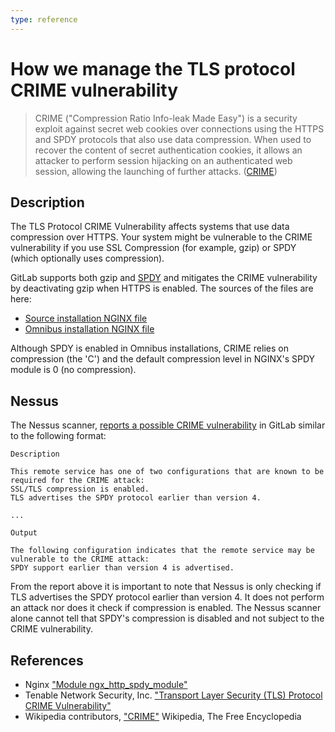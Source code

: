 ```yaml
---
type: reference
---
```


# How we manage the TLS protocol CRIME vulnerability

> CRIME ("Compression Ratio Info-leak Made Easy") is a security exploit against
secret web cookies over connections using the HTTPS and SPDY protocols that also
use data compression. When used to recover the content of secret
authentication cookies, it allows an attacker to perform session hijacking on an
authenticated web session, allowing the launching of further attacks.
([CRIME](https://en.wikipedia.org/w/index.php?title=CRIME&oldid=692423806))

## Description

The TLS Protocol CRIME Vulnerability affects systems that use data compression
over HTTPS. Your system might be vulnerable to the CRIME vulnerability if you use
SSL Compression (for example, gzip) or SPDY (which optionally uses compression).

GitLab supports both gzip and [SPDY][ngx-spdy] and mitigates the CRIME
vulnerability by deactivating gzip when HTTPS is enabled. The sources of the
files are here:

- [Source installation NGINX file][source-nginx]
- [Omnibus installation NGINX file][omnibus-nginx]

Although SPDY is enabled in Omnibus installations, CRIME relies on compression
(the 'C') and the default compression level in NGINX's SPDY module is 0
(no compression).

## Nessus

The Nessus scanner, [reports a possible CRIME vulnerability][nessus] in GitLab
similar to the following format:

```
Description

This remote service has one of two configurations that are known to be required for the CRIME attack:
SSL/TLS compression is enabled.
TLS advertises the SPDY protocol earlier than version 4.

...

Output

The following configuration indicates that the remote service may be vulnerable to the CRIME attack:
SPDY support earlier than version 4 is advertised.
```

From the report above it is important to note that Nessus is only checking if
TLS advertises the SPDY protocol earlier than version 4. It does not perform an
attack nor does it check if compression is enabled. The Nessus scanner alone
cannot tell that SPDY's compression is disabled and not subject to the CRIME
vulnerability.

## References

- Nginx ["Module ngx_http_spdy_module"][ngx-spdy]
- Tenable Network Security, Inc. ["Transport Layer Security (TLS) Protocol CRIME Vulnerability"][nessus]
- Wikipedia contributors, ["CRIME"][wiki-crime] Wikipedia, The Free Encyclopedia

[source-nginx]: https://gitlab.com/gitlab-org/gitlab-foss/blob/master/lib/support/nginx/gitlab-ssl
[omnibus-nginx]: https://gitlab.com/gitlab-org/omnibus-gitlab/blob/master/files/gitlab-cookbooks/gitlab/templates/default/nginx-gitlab-http.conf.erb
[ngx-spdy]: http://nginx.org/en/docs/http/ngx_http_spdy_module.html
[nessus]: https://www.tenable.com/plugins/index.php?view=single&id=62565
[wiki-crime]: https://en.wikipedia.org/wiki/CRIME

<!-- ## Troubleshooting

Include any troubleshooting steps that you can foresee. If you know beforehand what issues
one might have when setting this up, or when something is changed, or on upgrading, it's
important to describe those, too. Think of things that may go wrong and include them here.
This is important to minimize requests for support, and to avoid doc comments with
questions that you know someone might ask.

Each scenario can be a third-level heading, e.g. `### Getting error message X`.
If you have none to add when creating a doc, leave this section in place
but commented out to help encourage others to add to it in the future. -->
